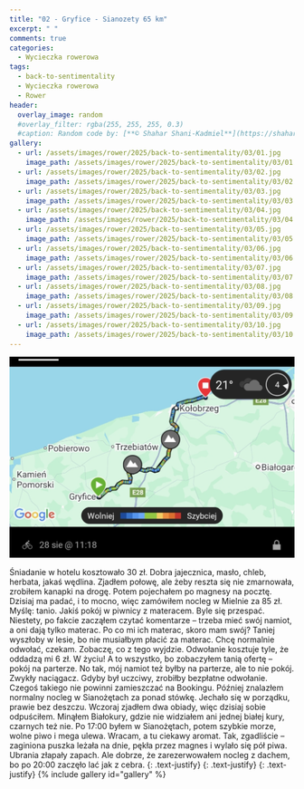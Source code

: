 ```yaml
---
title: "02 - Gryfice - Sianozety 65 km"
excerpt: " "
comments: true
categories:
  - Wycieczka rowerowa
tags:
  - back-to-sentimentality
  - Wycieczka rowerowa
  - Rower
header:
  overlay_image: random
  #overlay_filter: rgba(255, 255, 255, 0.3)
  #caption: Random code by: [**© Shahar Shani-Kadmiel**](https://shaharkadmiel.github.io)"
gallery:
  - url: /assets/images/rower/2025/back-to-sentimentality/03/01.jpg
    image_path: /assets/images/rower/2025/back-to-sentimentality/03/01.jpg
  - url: /assets/images/rower/2025/back-to-sentimentality/03/02.jpg
    image_path: /assets/images/rower/2025/back-to-sentimentality/03/02.jpg
  - url: /assets/images/rower/2025/back-to-sentimentality/03/03.jpg
    image_path: /assets/images/rower/2025/back-to-sentimentality/03/03.jpg
  - url: /assets/images/rower/2025/back-to-sentimentality/03/04.jpg
    image_path: /assets/images/rower/2025/back-to-sentimentality/03/04.jpg
  - url: /assets/images/rower/2025/back-to-sentimentality/03/05.jpg
    image_path: /assets/images/rower/2025/back-to-sentimentality/03/05.jpg
  - url: /assets/images/rower/2025/back-to-sentimentality/03/06.jpg
    image_path: /assets/images/rower/2025/back-to-sentimentality/03/06.jpg
  - url: /assets/images/rower/2025/back-to-sentimentality/03/07.jpg
    image_path: /assets/images/rower/2025/back-to-sentimentality/03/07.jpg
  - url: /assets/images/rower/2025/back-to-sentimentality/03/08.jpg
    image_path: /assets/images/rower/2025/back-to-sentimentality/03/08.jpg
  - url: /assets/images/rower/2025/back-to-sentimentality/03/09.jpg
    image_path: /assets/images/rower/2025/back-to-sentimentality/03/09.jpg
  - url: /assets/images/rower/2025/back-to-sentimentality/03/10.jpg
    image_path: /assets/images/rower/2025/back-to-sentimentality/03/10.jpg
---
```

[![mapka](/assets/images/rower/2025/back-to-sentimentality/03/mapka.png)](https://connect.garmin.com/modern/activity/20206716399)

Śniadanie w hotelu kosztowało 30 zł. Dobra jajecznica, masło, chleb, herbata, jakaś wędlina. Zjadłem połowę, ale żeby reszta się nie zmarnowała, zrobiłem kanapki na drogę. Potem pojechałem po magnesy na pocztę. Dzisiaj ma padać, i to mocno, więc zamówiłem nocleg w Mielnie za 85 zł. Myślę: tanio. Jakiś pokój w piwnicy z materacem. Byle się przespać. Niestety, po fakcie zacząłem czytać komentarze – trzeba mieć swój namiot, a oni dają tylko materac. Po co mi ich materac, skoro mam swój? Taniej wyszłoby w lesie, bo nie musiałbym płacić za materac. Chcę normalnie odwołać, czekam. Zobaczę, co z tego wyjdzie. Odwołanie kosztuje tyle, że oddadzą mi 6 zł. W życiu! A to wszystko, bo zobaczyłem tanią ofertę – pokój na parterze. No tak, mój namiot też byłby na parterze, ale to nie pokój. Zwykły naciągacz. Gdyby był uczciwy, zrobiłby bezpłatne odwołanie. Czegoś takiego nie powinni zamieszczać na Bookingu. Później znalazłem normalny nocleg w Sianożętach za ponad stówkę. Jechało się w porządku, prawie bez deszczu. Wczoraj zjadłem dwa obiady, więc dzisiaj sobie odpuściłem. Minąłem Białokury, gdzie nie widziałem ani jednej białej kury, czarnych też nie. Po 17:00 byłem w Sianożętach, potem szybkie morze, wolne piwo i mega ulewa. Wracam, a tu ciekawy aromat. Tak, zgadliście – zaginiona puszka leżała na dnie, pękła przez magnes i wylało się pół piwa. Ubrania złapały zapach. Ale dobrze, że zarezerwowałem nocleg z dachem, bo po 20:00 zaczęło lać jak z cebra.
{: .text-justify}
{: .text-justify}
{: .text-justify}
{% include gallery id="gallery" %}

